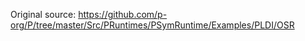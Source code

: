 Original source: https://github.com/p-org/P/tree/master/Src/PRuntimes/PSymRuntime/Examples/PLDI/OSR

